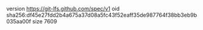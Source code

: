 version https://git-lfs.github.com/spec/v1
oid sha256:df45e27fdd2b4a675a37d08a5fc43f52eaff35de987764f38bb3eb9b035aa00f
size 7609
